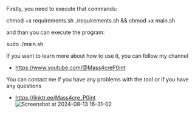 Firstly, you need to execute that commands:

chmod +x requirements.sh
./requirements.sh &&
chmod +x main.sh

and than you can execute the program:

sudo ./main.sh

If you want to learn more about how to use it, you can follow my channel

- https://www.youtube.com/@Mass4creP0int

You can contact me if you have any problems with the tool or if you have any questions

- https://linktr.ee/Mass4cre_P0int  
![Screenshot at 2024-08-13 16-31-02](https://github.com/user-attachments/assets/44f4ef06-6d94-4d4c-a0fa-30a74ba413e0)
